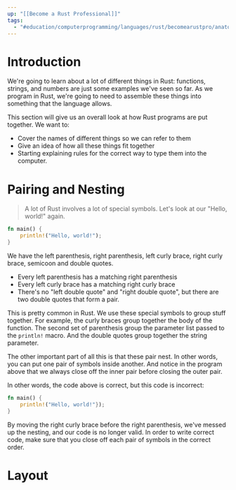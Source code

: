 ```yaml
---
up: "[[Become a Rust Professional]]"
tags:
  - "#education/computerprogramming/languages/rust/becomearustpro/anatomy"
---
```


# Introduction

We're going to learn about a lot of different things in Rust: functions, strings, and numbers are just some examples we've seen so far. As we program in Rust, we're going to need to assemble these things into something that the language allows.

This section will give us an overall look at how Rust programs are put together. We want to:

- Cover the names of different things so we can refer to them
- Give an idea of how all these things fit together
- Starting explaining rules for the correct way to type them into the computer.

# Pairing and Nesting

> A lot of Rust involves a lot of special symbols. Let's look at our "Hello, world!" again.

```Rust
fn main() {
	println!("Hello, world!");
}
```

We have the left parenthesis, right parenthesis, left curly brace, right curly brace, semicoon and double quotes.

- Every left parenthesis has a matching right parenthesis
- Every left curly brace has a matching right curly brace
- There's no "left double quote" and "right double quote", but there are two double quotes that form a pair.

This is pretty common in Rust. We use these special symbols to group stuff together. For example, the curly braces group together the body of the function. The second set of parenthesis group the parameter list passed to the `println!` macro. And the double quotes group together the string parameter. 

The other important part of all this is that these pair nest. In other words, you can put one pair of symbols inside another. And notice in the program above that we always close off the inner pair before closing the outer pair. 

In other words, the code above is correct, but this code is incorrect:

```Rust
fn main() {
	println!("Hello, world!"});
}
```

By moving the right curly brace before the right parenthesis, we've messed up the nesting, and our code is no longer valid. In order to write correct code, make sure that you close off each pair of symbols in the correct order.

# Layout

